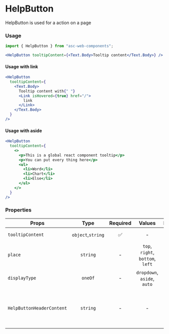 # HelpButton

HelpButton is used for a action on a page

### Usage

```js
import { HelpButton } from "asc-web-components";
```

```jsx
<HelpButton tooltipContent={<Text.Body>Tooltip content</Text.Body>} />
```

#### Usage with link

```jsx
<HelpButton
  tooltipContent={
    <Text.Body>
      Tooltip content with{" "}
      <Link isHovered={true} href="/">
        link
      </Link>
    </Text.Body>
  }
/>
```

#### Usage with aside

```jsx
<HelpButton
  tooltipContent={
    <>
      <p>This is a global react component tooltip</p>
      <p>You can put every thing here</p>
      <ul>
        <li>Word</li>
        <li>Chart</li>
        <li>Else</li>
      </ul>
    </>
  }
/>
```

### Properties

| Props                     |       Type        | Required |              Values              | Default | Description                                      |
| ------------------------- | :---------------: | :------: | :------------------------------: | :-----: | ------------------------------------------------ |
| `tooltipContent`          | `object`,`string` |    ✅    |                -                 |    -    | Tooltip content                                  |
| `place`                   |     `string`      |    -     | `top`, `right`, `bottom`, `left` |  `top`  | Tooltip placement                                |
| `displayType`             |      `oneOf`      |    -     |   `dropdown`, `aside`, `auto`    | `auto`  | Tooltip display type                             |
| `HelpButtonHeaderContent` |     `string`      |    -     |                -                 |    -    | Tooltip header content (tooltip opened in aside) |
